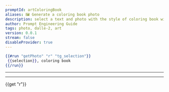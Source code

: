 ```yaml
---
promptId: artColoringBook
aliases: 🖼️ Generate a coloring book photo
description: select a text and photo with the style of coloring book will be generated using Dalle-2
author: Prompt Engineering Guide
tags: photo, dalle-2, art
version: 0.0.1
stream: false
disableProvider: true
---
```

```handlebars
{{#run "getPhoto" "r" "tg_selection"}}
 {{selection}}, coloring book
{{/run}}
```
***
***
{{get "r"}}